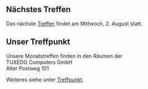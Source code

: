 ## Nächstes Treffen
Das nächste [Treffen](/Treffen/Termine/08_2023/) findet am Mittwoch, 2. August statt.

## Unser Treffpunkt

Unsere Monatstreffen finden in den Räumen der  
TUXEDO Computers GmbH  
Alter Postweg 101  

Weiteres siehe unter [Treffpunkt](/Treffen/Treffpunkt/).
